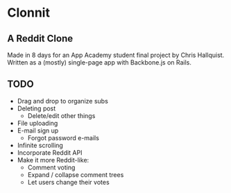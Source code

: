 # Clonnit

## A Reddit Clone

Made in 8 days for an App Academy student final project by Chris Hallquist. Written as a (mostly) single-page app with Backbone.js on Rails. 

## TODO

* Drag and drop to organize subs
* Deleting post
    * Delete/edit other things
* File uploading
* E-mail sign up
    * Forgot password e-mails
* Infinite scrolling
* Incorporate Reddit API
* Make it more Reddit-like:
    * Comment voting
    * Expand / collapse comment trees
    * Let users change their votes